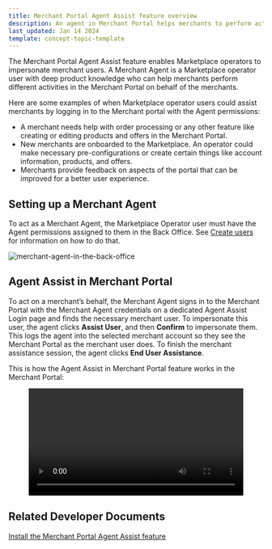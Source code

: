 ```yaml
---
title: Merchant Portal Agent Assist feature overview
description: An agent in Merchant Portal helps merchants to perform activities in the Merchant Portal
last_updated: Jan 14 2024
template: concept-topic-template
---
```


The Merchant Portal Agent Assist feature enables Marketplace operators to impersonate merchant users.
A Merchant Agent is a Marketplace operator user with deep product knowledge who can help merchants perform different activities in the Merchant Portal on behalf of the merchants.

Here are some examples of when Marketplace operator users could assist merchants by logging in to the Merchant portal with the Agent permissions:

- A merchant needs help with order processing or any other feature like creating or editing products and offers in the Merchant Portal.
- New merchants are onboarded to the Marketplace. An operator could make necessary pre-configurations or create certain things like account information, products, and offers.
- Merchants provide feedback on aspects of the portal that can be improved for a better user experience.

## Setting up a Merchant Agent

To act as a Merchant Agent, the Marketplace Operator user must have the Agent permissions assigned to them in the Back Office. See [Create users](/docs/pbc/all/user-management/202404.0/marketplace/manage-in-the-back-office/create-users.html) for information on how to do that.

![merchant-agent-in-the-back-office](https://spryker.s3.eu-central-1.amazonaws.com/docs/pbc/all/user-management/marketplace/merchant-portal-agent-assist-feature-overview/agent-merchant-in-bo.png)

## Agent Assist in Merchant Portal 

To act on a merchant’s behalf, the Merchant Agent signs in to the Merchant Portal with the Merchant Agent credentials on a dedicated Agent Assist Login page and finds the necessary merchant user. To impersonate this user, the agent clicks **Assist User**, and then **Confirm** to impersonate them.
This logs the agent into the selected merchant account so they see the Merchant Portal as the merchant user does. To finish the merchant assistance session, the agent clicks **End User Assistance**. 

This is how the Agent Assist in Merchant Portal feature works in the Merchant Portal:

<figure class="video_container">
    <video width="100%" height="auto" controls>
    <source src="https://spryker.s3.eu-central-1.amazonaws.com/docs/pbc/all/user-management/marketplace/merchant-portal-agent-assist-feature-overview/agent-merchant-in-merchant-portal.mp4" type="video/mp4">
  </video>
</figure>

## Related Developer Documents

[Install the Merchant Portal Agent Assist feature](/docs/pbc/all/user-management/202404.0/marketplace/install-the-merchant-portal-agent-assist-feature.html)
